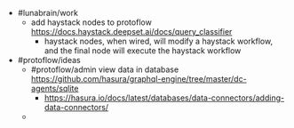 - #lunabrain/work
	- add haystack nodes to protoflow https://docs.haystack.deepset.ai/docs/query_classifier
		- haystack nodes, when wired, will modify a haystack workflow, and the final node will execute the haystack workflow
- #protoflow/ideas
	- #protoflow/admin view data in database https://github.com/hasura/graphql-engine/tree/master/dc-agents/sqlite
		- https://hasura.io/docs/latest/databases/data-connectors/adding-data-connectors/
	-